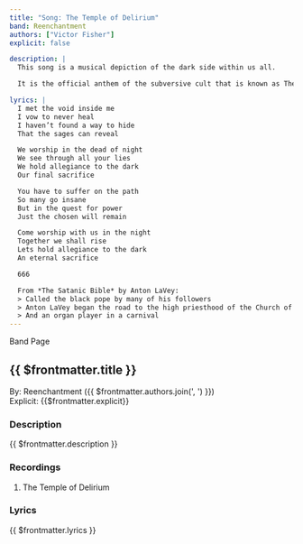 ```yaml
---
title: "Song: The Temple of Delirium"
band: Reenchantment
authors: ["Victor Fisher"]
explicit: false

description: |
  This song is a musical depiction of the dark side within us all.

  It is the official anthem of the subversive cult that is known as The Shadow Work Society.

lyrics: |
  I met the void inside me
  I vow to never heal
  I haven’t found a way to hide
  That the sages can reveal

  We worship in the dead of night
  We see through all your lies
  We hold allegiance to the dark
  Our final sacrifice

  You have to suffer on the path
  So many go insane
  But in the quest for power
  Just the chosen will remain

  Come worship with us in the night
  Together we shall rise
  Lets hold allegiance to the dark
  An eternal sacrifice

  666

  From *The Satanic Bible* by Anton LaVey:
  > Called the black pope by many of his followers
  > Anton LaVey began the road to the high priesthood of the Church of Satan when he was only 16 years old
  > And an organ player in a carnival
---
```


<g-link to="/16">Band Page</g-link>

## {{ $frontmatter.title }}

By: <g-link to="/16">Reenchantment</g-link> ({{ $frontmatter.authors.join(', ') }})  
Explicit: {{$frontmatter.explicit}}

### Description

<vue-markdown>{{ $frontmatter.description }}</vue-markdown>

### Recordings

1. <g-link to="/146">The Temple of Delirium</g-link>

### Lyrics

<vue-markdown>{{ $frontmatter.lyrics }}</vue-markdown>
